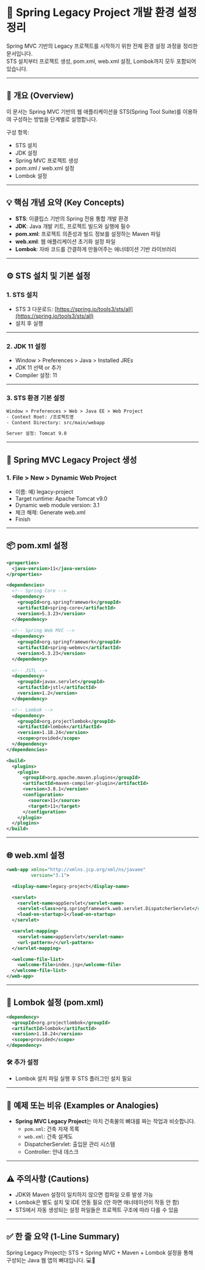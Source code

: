 # 🌱 Spring Legacy Project 개발 환경 설정 정리

Spring MVC 기반의 Legacy 프로젝트를 시작하기 위한 전체 환경 설정 과정을 정리한 문서입니다.  
STS 설치부터 프로젝트 생성, pom.xml, web.xml 설정, Lombok까지 모두 포함되어 있습니다.

---

## 📌 개요 (Overview)

이 문서는 Spring MVC 기반의 웹 애플리케이션을 STS(Spring Tool Suite)를 이용하여 구성하는 방법을 단계별로 설명합니다.

구성 항목:
- STS 설치
- JDK 설정
- Spring MVC 프로젝트 생성
- pom.xml / web.xml 설정
- Lombok 설정

---

## 💡 핵심 개념 요약 (Key Concepts)

- **STS**: 이클립스 기반의 Spring 전용 통합 개발 환경
- **JDK**: Java 개발 키트, 프로젝트 빌드와 실행에 필수
- **pom.xml**: 프로젝트 의존성과 빌드 정보를 설정하는 Maven 파일
- **web.xml**: 웹 애플리케이션 초기화 설정 파일
- **Lombok**: 자바 코드를 간결하게 만들어주는 애너테이션 기반 라이브러리

---

## ⚙ STS 설치 및 기본 설정

### 1. STS 설치

- STS 3 다운로드: [https://spring.io/tools3/sts/all](https://spring.io/tools3/sts/all)
- 설치 후 실행

---

### 2. JDK 11 설정

- Window > Preferences > Java > Installed JREs
- JDK 11 선택 or 추가
- Compiler 설정: 11

---

### 3. STS 환경 기본 설정

```xml
Window > Preferences > Web > Java EE > Web Project
- Context Root: /프로젝트명
- Content Directory: src/main/webapp
```

```xml
Server 설정: Tomcat 9.0
```

---

## 🚀 Spring MVC Legacy Project 생성

### 1. File > New > Dynamic Web Project

- 이름: 예) legacy-project
- Target runtime: Apache Tomcat v9.0
- Dynamic web module version: 3.1
- 체크 해제: Generate web.xml
- Finish

---

## 📦 pom.xml 설정

```xml
<properties>
  <java-version>11</java-version>
</properties>

<dependencies>
  <!-- Spring Core -->
  <dependency>
    <groupId>org.springframework</groupId>
    <artifactId>spring-core</artifactId>
    <version>5.3.23</version>
  </dependency>
  
  <!-- Spring Web MVC -->
  <dependency>
    <groupId>org.springframework</groupId>
    <artifactId>spring-webmvc</artifactId>
    <version>5.3.23</version>
  </dependency>
  
  <!-- JSTL -->
  <dependency>
    <groupId>javax.servlet</groupId>
    <artifactId>jstl</artifactId>
    <version>1.2</version>
  </dependency>

  <!-- Lombok -->
  <dependency>
    <groupId>org.projectlombok</groupId>
    <artifactId>lombok</artifactId>
    <version>1.18.24</version>
    <scope>provided</scope>
  </dependency>
</dependencies>

<build>
  <plugins>
    <plugin>
      <groupId>org.apache.maven.plugins</groupId>
      <artifactId>maven-compiler-plugin</artifactId>
      <version>3.8.1</version>
      <configuration>
        <source>11</source>
        <target>11</target>
      </configuration>
    </plugin>
  </plugins>
</build>
```

---

## 🌐 web.xml 설정

```xml
<web-app xmlns="http://xmlns.jcp.org/xml/ns/javaee" 
         version="3.1">

  <display-name>legacy-project</display-name>

  <servlet>
    <servlet-name>appServlet</servlet-name>
    <servlet-class>org.springframework.web.servlet.DispatcherServlet</servlet-class>
    <load-on-startup>1</load-on-startup>
  </servlet>

  <servlet-mapping>
    <servlet-name>appServlet</servlet-name>
    <url-pattern>/</url-pattern>
  </servlet-mapping>

  <welcome-file-list>
    <welcome-file>index.jsp</welcome-file>
  </welcome-file-list>
</web-app>
```

---

## 🧩 Lombok 설정 (pom.xml)

```xml
<dependency>
  <groupId>org.projectlombok</groupId>
  <artifactId>lombok</artifactId>
  <version>1.18.24</version>
  <scope>provided</scope>
</dependency>
```

### 🛠 추가 설정

- Lombok 설치 파일 실행 후 STS 플러그인 설치 필요

---

## 🧪 예제 또는 비유 (Examples or Analogies)

- **Spring MVC Legacy Project**는 마치 건축물의 뼈대를 짜는 작업과 비슷합니다.
  - `pom.xml`: 건축 자재 목록
  - `web.xml`: 건축 설계도
  - DispatcherServlet: 출입문 관리 시스템
  - Controller: 안내 데스크

---

## ⚠ 주의사항 (Cautions)

- JDK와 Maven 설정이 일치하지 않으면 컴파일 오류 발생 가능
- Lombok은 별도 설치 및 IDE 연동 필요 (안 하면 애너테이션이 작동 안 함)
- STS에서 자동 생성되는 설정 파일들은 프로젝트 구조에 따라 다를 수 있음

---

## ✅ 한 줄 요약 (1-Line Summary)

Spring Legacy Project는 STS + Spring MVC + Maven + Lombok 설정을 통해 구성되는 Java 웹 앱의 뼈대입니다. 💻🧱

